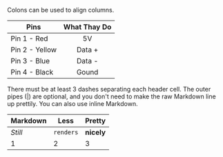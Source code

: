Colons can be used to align columns.

| Pins           | What Thay Do  | 
| -------------  |:-------------:| 
| Pin 1 - Red    | 5V            |
| Pin 2 - Yellow | Data +        | 
| Pin 3 - Blue   | Data -        |
| Pin 4 - Black  | Gound         |

There must be at least 3 dashes separating each header cell.
The outer pipes (|) are optional, and you don't need to make the 
raw Markdown line up prettily. You can also use inline Markdown.

Markdown | Less | Pretty
--- | --- | ---
*Still* | `renders` | **nicely**
1 | 2 | 3
